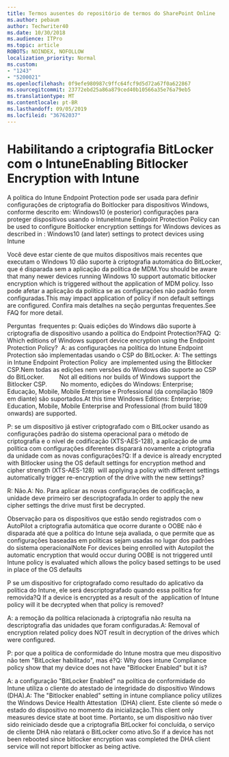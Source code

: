 ```yaml
---
title: Termos ausentes do repositório de termos do SharePoint Online
ms.author: pebaum
author: Techwriter40
ms.date: 10/30/2018
ms.audience: ITPro
ms.topic: article
ROBOTS: NOINDEX, NOFOLLOW
localization_priority: Normal
ms.custom:
- "1243"
- "5200021"
ms.openlocfilehash: 0f9efe980987c9ffc64fcf9d5d72a67f0a622867
ms.sourcegitcommit: 23772ebd25a86a879ced40b10566a35e76a79eb5
ms.translationtype: MT
ms.contentlocale: pt-BR
ms.lasthandoff: 09/05/2019
ms.locfileid: "36762037"
---
```

# <a name="enabling-bitlocker-encryption-with-intune"></a><span data-ttu-id="7bc94-102">Habilitando a criptografia BitLocker com o Intune</span><span class="sxs-lookup"><span data-stu-id="7bc94-102">Enabling Bitlocker Encryption with Intune</span></span>

<span data-ttu-id="7bc94-103">A política do Intune Endpoint Protection pode ser usada para definir configurações de criptografia do Boitlocker para dispositivos Windows, conforme descrito em: Windows10 (e posterior) configurações para proteger dispositivos usando o Intune</span><span class="sxs-lookup"><span data-stu-id="7bc94-103">Intune Endpoint Protection Policy can be used to configure Boitlocker encryption settings for Windows devices as described in : Windows10 (and later) settings to protect devices using Intune</span></span>

<span data-ttu-id="7bc94-104">Você deve estar ciente de que muitos dispositivos mais recentes que executam o Windows 10 dão suporte à criptografia automática do BitLocker, que é disparada sem a aplicação da política de MDM.</span><span class="sxs-lookup"><span data-stu-id="7bc94-104">You should be aware that many newer devices running Windows 10 support automatic bitlocker encryption which is triggered without the application of MDM policy.</span></span> <span data-ttu-id="7bc94-105">Isso pode afetar a aplicação da política se as configurações não padrão forem configuradas.</span><span class="sxs-lookup"><span data-stu-id="7bc94-105">This may impact application of policy if non default settings are configured.</span></span> <span data-ttu-id="7bc94-106">Confira mais detalhes na seção perguntas frequentes.</span><span class="sxs-lookup"><span data-stu-id="7bc94-106">See FAQ for more detail.</span></span>


<span data-ttu-id="7bc94-107">Perguntas  frequentes p: Quais edições do Windows dão suporte à criptografia de dispositivo usando a política do Endpoint Protection?</span><span class="sxs-lookup"><span data-stu-id="7bc94-107">FAQ  Q: Which editions of Windows support device encryption using the Endpoint Protection Policy?</span></span>
<span data-ttu-id="7bc94-108"> A: as configurações na política do Intune Endpoint Protection são implementadas usando o CSP do BitLocker.</span><span class="sxs-lookup"><span data-stu-id="7bc94-108"> A: The settings in Intune Endpoint Protection Policy  are implemented using the Bitlocker CSP.</span></span><span data-ttu-id="7bc94-109">Nem todas as edições nem versões do Windows dão suporte ao CSP do BitLocker. 
     </span><span class="sxs-lookup"><span data-stu-id="7bc94-109">  Not all editions nor builds of Windows support the Bitlocker CSP. 
     </span></span> <span data-ttu-id="7bc94-110">No momento, edições do Windows: Enterprise; Educação, Mobile, Mobile Enterprise e Professional (da compilação 1809 em diante) são suportados.</span><span class="sxs-lookup"><span data-stu-id="7bc94-110">At this time Windows Editions: Enterprise; Education, Mobile, Mobile Enterprise and Professional (from build 1809 onwards) are supported.</span></span>




<span data-ttu-id="7bc94-111">P: se um dispositivo já estiver criptografado com o BitLocker usando as configurações padrão do sistema operacional para o método de criptografia e o nível de codificação (XTS-AES-128), a aplicação de uma política com configurações diferentes disparará novamente a criptografia da unidade com as novas configurações?</span><span class="sxs-lookup"><span data-stu-id="7bc94-111">Q: If a device is already encrypted with Bitlocker using the OS default settings for encryption method and cipher strength (XTS-AES-128)  will applying a policy with different settings automatically trigger re-encryption of the drive with the new settings?</span></span>

<span data-ttu-id="7bc94-112">R: Não.</span><span class="sxs-lookup"><span data-stu-id="7bc94-112">A: No.</span></span> <span data-ttu-id="7bc94-113">Para aplicar as novas configurações de codificação, a unidade deve primeiro ser descriptografada.</span><span class="sxs-lookup"><span data-stu-id="7bc94-113">In order to apply the new cipher settings the drive must first be decrypted.</span></span>

<span data-ttu-id="7bc94-114">Observação para os dispositivos que estão sendo registrados com o AutoPilot a criptografia automática que ocorre durante o OOBE não é disparada até que a política do Intune seja avaliada, o que permite que as configurações baseadas em políticas sejam usadas no lugar dos padrões do sistema operacional</span><span class="sxs-lookup"><span data-stu-id="7bc94-114">Note For devices being enrolled with Autopilot the automatic encryption that would occur during OOBE is not triggered until Intune policy is evaluated which allows the policy based settings to be used in place of the OS defaults</span></span>




<span data-ttu-id="7bc94-115">P se um dispositivo for criptografado como resultado do aplicativo da política do Intune, ele será descriptografado quando essa política for removida?</span><span class="sxs-lookup"><span data-stu-id="7bc94-115">Q If a device is encrypted as a result of the  application of Intune policy will it be decrypted when that policy is removed?</span></span>

<span data-ttu-id="7bc94-116">A: a remoção da política relacionada à criptografia não resulta na descriptografia das unidades que foram configuradas.</span><span class="sxs-lookup"><span data-stu-id="7bc94-116">A: Removal of encryption related policy does NOT result in decryption of the drives which were configured.</span></span>




<span data-ttu-id="7bc94-117">P: por que a política de conformidade do Intune mostra que meu dispositivo não tem "BitLocker habilitado", mas é?</span><span class="sxs-lookup"><span data-stu-id="7bc94-117">Q: Why does intune Compliance policy show that my device does not have "Bitlocker Enabled" but it is?</span></span>

<span data-ttu-id="7bc94-118">A: a configuração "BitLocker Enabled" na política de conformidade do Intune utiliza o cliente do atestado de integridade do dispositivo Windows (DHA).</span><span class="sxs-lookup"><span data-stu-id="7bc94-118">A: The "Bitlocker enabled" setting in intune compliance policy utilizes the Windows Device Health Attestation  (DHA) client.</span></span> <span data-ttu-id="7bc94-119">Este cliente só mede o estado do dispositivo no momento da inicialização.</span><span class="sxs-lookup"><span data-stu-id="7bc94-119">This client only measures device state at boot time.</span></span> <span data-ttu-id="7bc94-120">Portanto, se um dispositivo não tiver sido reiniciado desde que a criptografia BitLocker foi concluída, o serviço de cliente DHA não relatará o BitLocker como ativo.</span><span class="sxs-lookup"><span data-stu-id="7bc94-120">So if a device has not been rebooted since bitlocker encryption was completed the DHA client service will not report bitlocker as being active.</span></span>